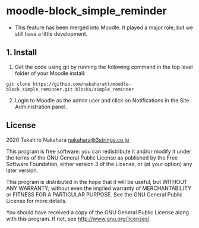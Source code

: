 # moodle-block_simple_reminder

* This feature has been merged into Moodle. It played a major role, but we still have a little development.

## 1. Install

1) Get the code using git by running the following command in the top level folder of your Moodle install:

`git clone https://github.com/nakaharatt/moodle-block_simple_reminder.git blocks/simple_reminder`

2) Login to Moodle as the admin user and click on Notifications in the Site Administration panel.

## License ##

2020 Takahiro Nakahara <nakahara@3strings.co.jp>

This program is free software: you can redistribute it and/or modify it under
the terms of the GNU General Public License as published by the Free Software
Foundation, either version 3 of the License, or (at your option) any later
version.

This program is distributed in the hope that it will be useful, but WITHOUT ANY
WARRANTY; without even the implied warranty of MERCHANTABILITY or FITNESS FOR A
PARTICULAR PURPOSE.  See the GNU General Public License for more details.

You should have received a copy of the GNU General Public License along with
this program.  If not, see <http://www.gnu.org/licenses/>.
